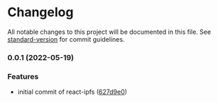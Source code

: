 # Changelog

All notable changes to this project will be documented in this file. See [standard-version](https://github.com/conventional-changelog/standard-version) for commit guidelines.

### 0.0.1 (2022-05-19)


### Features

* initial commit of react-ipfs ([627d9e0](https://github.com/shop3/react-ipfs/commit/627d9e08ebfe22341771e220ba32b61002313838))
